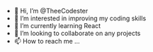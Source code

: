 - 👋 Hi, I’m @TheeCodester
- 👀 I’m interested in improving my coding skills
- 🌱 I’m currently learning React
- 💞️ I’m looking to collaborate on any projects
- 📫 How to reach me ...

<!---
TheeCodester/TheeCodester is a ✨ special ✨ repository because its `README.md` (this file) appears on your GitHub profile.
You can click the Preview link to take a look at your changes.
--->
